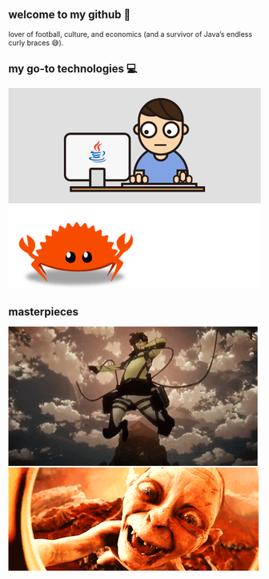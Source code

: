 ## welcome to my github 🤗
lover of football, culture, and economics (and a survivor of Java’s endless curly braces 😅).

## my go-to technologies 💻
<img src="javafunnygif.gif">
<img src="rustance.gif">

## masterpieces
<img src="eren.gif">
<img src="sda.gif">
